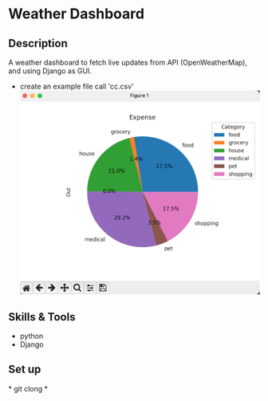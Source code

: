 <h1> Weather Dashboard </h1> 
 
<h2>Description</h2>
A weather dashboard to fetch live updates from API (OpenWeatherMap), and using Django as GUI.

* create an example file call 'cc.csv'
![image](https://github.com/claireweiz/budget_app/blob/main/pie%20chart.png)

<h2>Skills & Tools</h2>

* python
* Django

<h2>Set up</h2>
* git clong
* 
